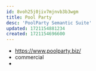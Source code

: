 ```yaml
---
id: 8voh25j0jiv7mjnvb3b3wgm
title: Pool Party
desc: 'PoolParty Semantic Suite'
updated: 1721154881234
created: 1721154696600
---
```


- https://www.poolparty.biz/
- commercial
- 